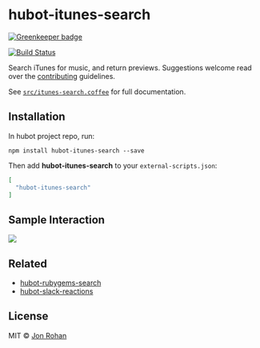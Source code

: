 # hubot-itunes-search

[![Greenkeeper badge](https://badges.greenkeeper.io/jonrohan/hubot-itunes-search.svg)](https://greenkeeper.io/)

[![Build Status](https://travis-ci.org/jonrohan/hubot-itunes-search.svg)](https://travis-ci.org/jonrohan/hubot-itunes-search)

Search iTunes for music, and return previews. Suggestions welcome read over the [contributing](/CONTRIBUTING.md) guidelines.

See [`src/itunes-search.coffee`](src/itunes-search.coffee) for full documentation.

## Installation

In hubot project repo, run:

`npm install hubot-itunes-search --save`

Then add **hubot-itunes-search** to your `external-scripts.json`:

```json
[
  "hubot-itunes-search"
]
```

## Sample Interaction

![](https://cloud.githubusercontent.com/assets/54012/9478429/e0bb61a8-4b45-11e5-9953-251fddba5630.png)

## Related

* [hubot-rubygems-search](https://github.com/jonrohan/hubot-rubygems-search)
* [hubot-slack-reactions](https://github.com/jonrohan/hubot-slack-reactions)

## License

MIT &copy; [Jon Rohan](http://jonrohan.codes)
